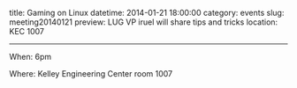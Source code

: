 title: Gaming on Linux
datetime: 2014-01-21 18:00:00
category: events
slug: meeting20140121
preview: LUG VP iruel will share tips and tricks
location: KEC 1007

---

When: 6pm

Where: Kelley Engineering Center room 1007
